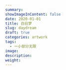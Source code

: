 ```yaml
---
summary:
showImageInContent: false
date: 2020-01-01
title: 白日梦
slug: daydream
draft: true
categories: artwork
tags:
  - 一小部分无限
image:
description:
weight:
---
```

